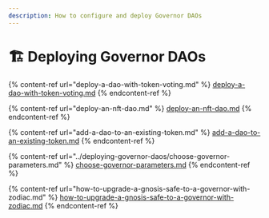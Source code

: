 ```yaml
---
description: How to configure and deploy Governor DAOs
---
```


# 🏗 Deploying Governor DAOs

{% content-ref url="deploy-a-dao-with-token-voting.md" %}
[deploy-a-dao-with-token-voting.md](deploy-a-dao-with-token-voting.md)
{% endcontent-ref %}

{% content-ref url="deploy-an-nft-dao.md" %}
[deploy-an-nft-dao.md](deploy-an-nft-dao.md)
{% endcontent-ref %}

{% content-ref url="add-a-dao-to-an-existing-token.md" %}
[add-a-dao-to-an-existing-token.md](add-a-dao-to-an-existing-token.md)
{% endcontent-ref %}

{% content-ref url="../deploying-governor-daos/choose-governor-parameters.md" %}
[choose-governor-parameters.md](../deploying-governor-daos/choose-governor-parameters.md)
{% endcontent-ref %}

{% content-ref url="how-to-upgrade-a-gnosis-safe-to-a-governor-with-zodiac.md" %}
[how-to-upgrade-a-gnosis-safe-to-a-governor-with-zodiac.md](how-to-upgrade-a-gnosis-safe-to-a-governor-with-zodiac.md)
{% endcontent-ref %}
